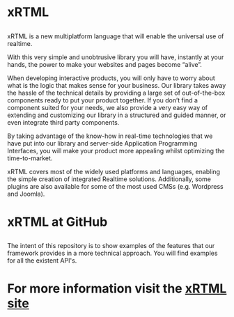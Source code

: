 # xRTML #
##  ##

xRTML is a new multiplatform language that will enable the universal use of realtime.

With this very simple and unobtrusive library you will have, instantly at your hands, the power to make your websites and pages become “alive”.

When developing interactive products, you will only have to worry about what is the logic that makes sense for your business. Our library takes away the hassle of the technical details by providing a large set of out-of-the-box components ready to put your product together. If you don’t find a component suited for your needs, we also provide a very easy way of extending and customizing our library in a structured and guided manner, or even integrate third party components.

By taking advantage of the know-how in real-time technologies that we have put into our library and server-side Application Programming Interfaces, you will make your product more appealing whilst optimizing the time-to-market.

xRTML covers most of the widely used platforms and languages, enabling the simple creation of integrated Realtime solutions. Additionally, some plugins are also available for some of the most used CMSs (e.g. Wordpress and Joomla).

# xRTML at GitHub
##  ##
The intent of this repository is to show examples of the features that our framework provides in a more technical approach. You will find examples for all the existent API's.

# For more information visit the [xRTML site](http://www.xrtml.org "")